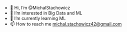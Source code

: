 - 👋 Hi, I’m @MichalStachowicz
- 👀 I’m interested in Big Data and ML
- 🌱 I’m currently learning ML
- 📫 How to reach me michal.stachowicz42@gmail.com

<!---
MichalStachowicz/MichalStachowicz is a ✨ special ✨ repository because its `README.md` (this file) appears on your GitHub profile.
You can click the Preview link to take a look at your changes.
--->

